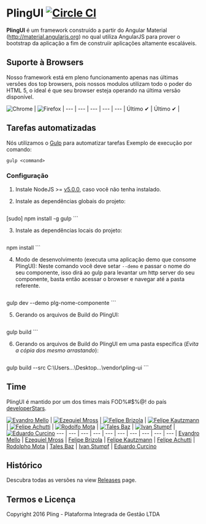 # PlingUI [![Circle CI](https://circleci.com/gh/plingbr/pling-ui.svg?style=shield&circle-token=1d0ad32acb1ca7d33a39642bd7f909f75c720ab9)](https://circleci.com/gh/plingbr/pling-ui)

**PlingUI** é um framework construído a partir do Angular Material (http://material.angularjs.org) no qual utiliza AngularJS para prover o bootstrap da aplicação a fim de construiir aplicações altamente escaláveis.


## Suporte à Browsers

Nosso framework está em pleno funcionamento apenas nas últimas versões dos top browsers, pois nossos modulos utilizam todo o poder do HTML 5, o ideal é que seu browser esteja operando na última versão disponível.

![Chrome](https://cloud.githubusercontent.com/assets/398893/3528328/23bc7bc4-078e-11e4-8752-ba2809bf5cce.png "Google Chrome") | ![Firefox](https://cloud.githubusercontent.com/assets/398893/3528329/26283ab0-078e-11e4-84d4-db2cf1009953.png "Mozilla Firefox") | 
--- | --- | --- | --- | --- |
Último ✔ | Último ✔ | 

## Tarefas automatizadas

Nós utilizamos o [Gulp](http://gulpjs.com/) para automatizar tarefas
Exemplo de execução por comando:

```
gulp <command>
```

### Configuração

1. Instale NodeJS >= [v5.0.0](http://nodejs.org/), caso você não tenha instalado.

2. Instale as dependências globais do projeto:

    ```
[sudo] npm install -g gulp
    ```

3. Instale as dependências locais do projeto:

    ```
npm install
    ```

4. Modo de desenvolvimento (executa uma aplicação demo que consome PlingUI):
Neste comando você deve setar ```--demo``` e passar o nome do seu componente, isso dirá ao gulp para levantar um http server do seu componente, basta então acessar o browser e navegar até a pasta referente.
    ```
gulp dev --demo plg-nome-componente
    ```

5. Gerando os arquivos de Build do PlingUI:

    ```
gulp build
    ```

6. Gerando os arquivos de Build do PlingUI em uma pasta específica (*Evita a cópia dos mesmo arrastando*):

    ```
gulp build --src C:\Users\...\Desktop\...\vendor\pling-ui
    ```
    
## Time

PlingUI é mantido por um dos times mais FOD%#$%@! do país [developerStars](https://github.com/plingbr/pling-ui/graphs/contributors).

[![Evandro Mello](https://avatars2.githubusercontent.com/u/3782187?v=3&s=70)](https://github.com/evandromello) | [![Ezequiel Mross](https://avatars1.githubusercontent.com/u/6461113?v=3&s=70)](https://github.com/ezequielmross) | [![Felipe Brizola](https://avatars0.githubusercontent.com/u/5969512?v=3&s=70)](https://github.com/FelipeBrizola) | [![Felipe Kautzmann](https://avatars3.githubusercontent.com/u/205932?v=3&s=70)](https://github.com/felipekm) | [![Felipe Achutti](https://avatars0.githubusercontent.com/u/11965581?v=3&s=70)](https://github.com/achutti) | [![Rodolfo Mota](https://avatars2.githubusercontent.com/u/11947679?v=3&s=70)](https://github.com/rodolfogordo10) | [![Tales Baz](https://avatars1.githubusercontent.com/u/6804621?v=3&s=70)](https://github.com/talesbaz) | [![Ivan Stumpf](https://avatars1.githubusercontent.com/u/8162419?v=3&s=70)](https://github.com/istumpf) | [![Eduardo Curcino](https://avatars0.githubusercontent.com/u/8633059?v=3&s=70)](https://github.com/eduardocrn)
--- | --- | --- | --- | --- | --- | --- | --- | --- | --- |
[Evandro Mello](https://github.com/evandromello) | [Ezequiel Mross](https://github.com/ezequielmross) | [Felipe Brizola](https://github.com/FelipeBrizola) | [Felipe Kautzmann](https://github.com/felipekm) | [Felipe Achutti](https://github.com/achutti) | [Rodolpho Mota](https://github.com/rodolfogordo10) | [Tales Baz](https://github.com/talesbaz) | [Ivan Stumpf](https://github.com/istumpf) | [Eduardo Curcino](https://github.com/eduardocrn)

## Histórico

Descubra todas as versões na view [Releases](https://github.com/plingbr/pling-ui/releases) page.

## Termos e Licença

Copyright 2016 Pling - Plataforma Integrada de Gestão LTDA

